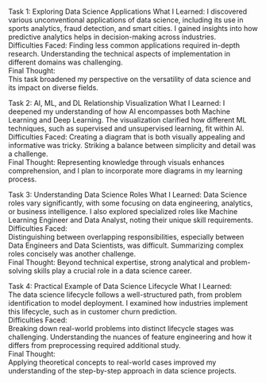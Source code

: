 Task 1: Exploring Data Science Applications
What I Learned:
I discovered various unconventional applications of data science, including its use in sports analytics, fraud detection, and smart cities. I gained insights into how predictive analytics helps in decision-making across industries.  
Difficulties Faced: 
Finding less common applications required in-depth research. Understanding the technical aspects of implementation in different domains was challenging.  
Final Thought:  
This task broadened my perspective on the versatility of data science and its impact on diverse fields. 

Task 2: AI, ML, and DL Relationship Visualization 
What I Learned:
I deepened my understanding of how AI encompasses both Machine Learning and Deep Learning. The visualization clarified how different ML techniques, such as supervised and unsupervised learning, fit within AI.  
Difficulties Faced: 
Creating a diagram that is both visually appealing and informative was tricky. Striking a balance between simplicity and detail was a challenge.  
Final Thought: 
Representing knowledge through visuals enhances comprehension, and I plan to incorporate more diagrams in my learning process.  

Task 3: Understanding Data Science Roles
What I Learned: 
Data Science roles vary significantly, with some focusing on data engineering, analytics, or business intelligence. I also explored specialized roles like Machine Learning Engineer and Data Analyst, noting their unique skill requirements.  
Difficulties Faced:  
Distinguishing between overlapping responsibilities, especially between Data Engineers and Data Scientists, was difficult. Summarizing complex roles concisely was another challenge.  
Final Thought: 
Beyond technical expertise, strong analytical and problem-solving skills play a crucial role in a data science career.  

Task 4: Practical Example of Data Science Lifecycle 
What I Learned:  
The data science lifecycle follows a well-structured path, from problem identification to model deployment. I examined how industries implement this lifecycle, such as in customer churn prediction.  
Difficulties Faced:  
Breaking down real-world problems into distinct lifecycle stages was challenging. Understanding the nuances of feature engineering and how it differs from preprocessing required additional study.  
Final Thought:  
Applying theoretical concepts to real-world cases improved my understanding of the step-by-step approach in data science projects.  

